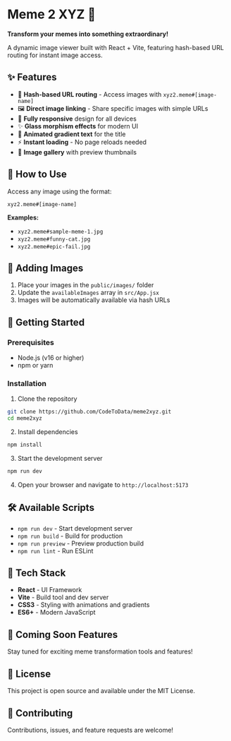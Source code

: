 # Meme 2 XYZ 🚀

**Transform your memes into something extraordinary!**

A dynamic image viewer built with React + Vite, featuring hash-based URL routing for instant image access.

## ✨ Features

- 🔗 **Hash-based URL routing** - Access images with `xyz2.meme#[image-name]`
- 🖼️ **Direct image linking** - Share specific images with simple URLs
- 📱 **Fully responsive** design for all devices
- ✨ **Glass morphism effects** for modern UI
- 🌈 **Animated gradient text** for the title
- ⚡ **Instant loading** - No page reloads needed
- 🎯 **Image gallery** with preview thumbnails

## 🔗 How to Use

Access any image using the format:
```
xyz2.meme#[image-name]
```

**Examples:**
- `xyz2.meme#sample-meme-1.jpg`
- `xyz2.meme#funny-cat.jpg`
- `xyz2.meme#epic-fail.jpg`

## 📁 Adding Images

1. Place your images in the `public/images/` folder
2. Update the `availableImages` array in `src/App.jsx`
3. Images will be automatically available via hash URLs

## 🚀 Getting Started

### Prerequisites
- Node.js (v16 or higher)
- npm or yarn

### Installation

1. Clone the repository
```bash
git clone https://github.com/CodeToData/meme2xyz.git
cd meme2xyz
```

2. Install dependencies
```bash
npm install
```

3. Start the development server
```bash
npm run dev
```

4. Open your browser and navigate to `http://localhost:5173`

## 🛠️ Available Scripts

- `npm run dev` - Start development server
- `npm run build` - Build for production  
- `npm run preview` - Preview production build
- `npm run lint` - Run ESLint

## 🎯 Tech Stack

- **React** - UI Framework
- **Vite** - Build tool and dev server
- **CSS3** - Styling with animations and gradients
- **ES6+** - Modern JavaScript

## 🌟 Coming Soon Features

Stay tuned for exciting meme transformation tools and features!

## 📝 License

This project is open source and available under the MIT License.

## 🤝 Contributing

Contributions, issues, and feature requests are welcome!
